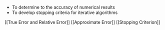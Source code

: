 - To determine to the accuracy of numerical results
- To develop stopping criteria for iterative algorithms

[[True Error and Relative Error]]
[[Approximate Error]]
[[Stopping Criterion]]

